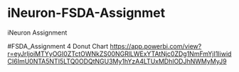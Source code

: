 # iNeuron-FSDA-Assignmet
iNeuron Assignment 

#FSDA_Assignment 4 Donut Chart
https://app.powerbi.com/view?r=eyJrIjoiMTYyOGI0ZTctOWNkZS00NGRlLWExYTAtNjc0ZDg1NmFmYjI1IiwidCI6ImU0NTA5NTI5LTQ0ODQtNGU3My1hYzA4LTUxMDhlODJhNWMyMyJ9

